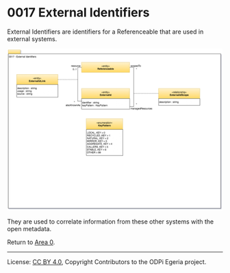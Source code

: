 <!-- SPDX-License-Identifier: CC-BY-4.0 -->
<!-- Copyright Contributors to the ODPi Egeria project. -->

# 0017 External Identifiers

External Identifiers are identifiers for a Referenceable that are used in external systems.

![UML](0017-External-Identifiers.png)

They are used to correlate information from these other systems with the open metadata.


Return to [Area 0](Area-0-models.md).

----
License: [CC BY 4.0](https://creativecommons.org/licenses/by/4.0/),
Copyright Contributors to the ODPi Egeria project.